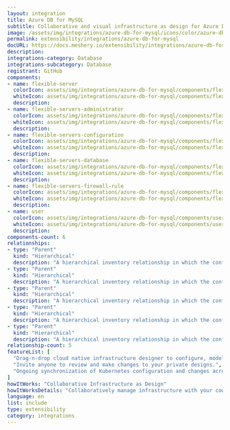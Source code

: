 ```yaml
---
layout: integration
title: Azure DB for MySQL
subtitle: Collaborative and visual infrastructure as design for Azure DB for MySQL
image: /assets/img/integrations/azure-db-for-mysql/icons/color/azure-db-for-mysql-color.svg
permalink: extensibility/integrations/azure-db-for-mysql
docURL: https://docs.meshery.io/extensibility/integrations/azure-db-for-mysql
description: 
integrations-category: Database
integrations-subcategory: Database
registrant: GitHub
components: 
- name: flexible-server
  colorIcon: assets/img/integrations/azure-db-for-mysql/components/flexible-server/icons/color/flexible-server-color.svg
  whiteIcon: assets/img/integrations/azure-db-for-mysql/components/flexible-server/icons/white/flexible-server-white.svg
  description: 
- name: flexible-servers-administrator
  colorIcon: assets/img/integrations/azure-db-for-mysql/components/flexible-servers-administrator/icons/color/flexible-servers-administrator-color.svg
  whiteIcon: assets/img/integrations/azure-db-for-mysql/components/flexible-servers-administrator/icons/white/flexible-servers-administrator-white.svg
  description: 
- name: flexible-servers-configuration
  colorIcon: assets/img/integrations/azure-db-for-mysql/components/flexible-servers-configuration/icons/color/flexible-servers-configuration-color.svg
  whiteIcon: assets/img/integrations/azure-db-for-mysql/components/flexible-servers-configuration/icons/white/flexible-servers-configuration-white.svg
  description: 
- name: flexible-servers-database
  colorIcon: assets/img/integrations/azure-db-for-mysql/components/flexible-servers-database/icons/color/flexible-servers-database-color.svg
  whiteIcon: assets/img/integrations/azure-db-for-mysql/components/flexible-servers-database/icons/white/flexible-servers-database-white.svg
  description: 
- name: flexible-servers-firewall-rule
  colorIcon: assets/img/integrations/azure-db-for-mysql/components/flexible-servers-firewall-rule/icons/color/flexible-servers-firewall-rule-color.svg
  whiteIcon: assets/img/integrations/azure-db-for-mysql/components/flexible-servers-firewall-rule/icons/white/flexible-servers-firewall-rule-white.svg
  description: 
- name: user
  colorIcon: assets/img/integrations/azure-db-for-mysql/components/user/icons/color/user-color.svg
  whiteIcon: assets/img/integrations/azure-db-for-mysql/components/user/icons/white/user-white.svg
  description: 
components-count: 6
relationships: 
- type: "Parent"
  kind: "Hierarchical"
  description: "A hierarchical inventory relationship in which the configuration of (parent component) is patched with the configuration of (child component). "
- type: "Parent"
  kind: "Hierarchical"
  description: "A hierarchical inventory relationship in which the configuration of (parent component) is patched with the configuration of (child component). "
- type: "Parent"
  kind: "Hierarchical"
  description: "A hierarchical inventory relationship in which the configuration of (parent component) is patched with the configuration of (child component). "
- type: "Parent"
  kind: "Hierarchical"
  description: "A hierarchical inventory relationship in which the configuration of (parent component) is patched with the configuration of (child component). "
- type: "Parent"
  kind: "Hierarchical"
  description: "A hierarchical inventory relationship in which the configuration of (parent component) is patched with the configuration of (child component). "
relationship-count: 5
featureList: [
  "Drag-n-drop cloud native infrastructure designer to configure, model, and deploy your workloads.",
  "Invite anyone to review and make changes to your private designs.",
  "Ongoing synchronization of Kubernetes configuration and changes across any number of clusters."
]
howItWorks: "Collaborative Infrastructure as Design"
howItWorksDetails: "Collaboratively manage infrastructure with your coworkers synchronously sharing the same designs."
language: en
list: include
type: extensibility
category: integrations
---
```

